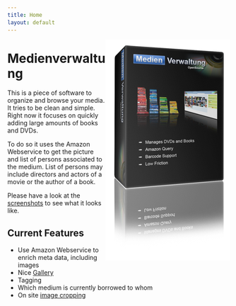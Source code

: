 ```yaml
---
title: Home
layout: default
---
```


<img src="images/box.png" style="float:right;" />

Medienverwaltung
================

This is a piece of software to organize and browse your media.
It tries to be clean and simple. Right now it focuses on quickly adding
large amounts of books and DVDs.

To do so it uses the Amazon Webservice to get the picture and list of
persons associated to the medium. List of persons may include directors
and actors of a movie or the author of a book.

Please have a look at the [screenshots](screenshots.html) to see what it
looks like.

Current Features
----------------

- Use Amazon Webservice to enrich meta data, including images
- Nice [Gallery](screenshots/gallery.png)
- Tagging
- Which medium is currently borrowed to whom
- On site [image cropping](screenshots/cropping.png)

